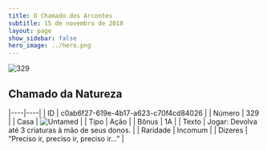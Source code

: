 ```yaml
---
title: O Chamado dos Arcontes
subtitle: 15 de novembro de 2018
layout: page
show_sidebar: false
hero_image: ../hero.png
---
```


![329](https://cdn.keyforgegame.com/media/card_front/pt/341_329_387QVR6XM2M3_pt.png)

## Chamado da Natureza

|----|----|
| ID | c0ab6f27-619e-4b17-a623-c70f4cd84026 |
| Número | 329 |
| Casa | ![Untamed](https://archonarcana.com/images/thumb/b/bd/Untamed.png/22px-Untamed.png "Indomados") |
| Tipo | Ação |
| Bônus | 1A |
| Texto | Jogar: Devolva até 3 criaturas à mão de seus donos. |
| Raridade | Incomum |
| Dizeres | ”Preciso ir, preciso ir, preciso ir…” |
